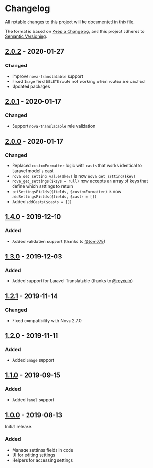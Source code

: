 # Changelog

All notable changes to this project will be documented in this file.

The format is based on [Keep a Changelog](https://keepachangelog.com/en/1.0.0/),
and this project adheres to [Semantic Versioning](https://semver.org/spec/v2.0.0.html).

## [2.0.2] - 2020-01-27

### Changed

- Improve `nova-translatable` support
- Fixed `Image` field `DELETE` route not working when routes are cached
- Updated packages

## [2.0.1] - 2020-01-17

### Changed

- Support `nova-translatable` rule validation

## [2.0.0] - 2020-01-17

### Changed

- Replaced `customFormatter` logic with `casts` that works identical to Laravel model's cast
- `nova_get_setting_value($key)` is now `nova_get_setting($key)`
- `nova_get_settings($keys = null)` now accepts an array of keys that define which settings to return
- `setSettingsFields($fields, $customFormatter)` is now `addSettingsFields($fields, $casts = [])`
- Added `addCasts($casts = [])`

## [1.4.0] - 2019-12-10

### Added

- Added validation support (thanks to [@tom075](https://github.com/tom075))

## [1.3.0] - 2019-12-03

### Added

- Added support for Laravel Translatable (thanks to [@royduin](https://github.com/royduin))

## [1.2.1] - 2019-11-14

### Changed

- Fixed compatibility with Nova 2.7.0

## [1.2.0] - 2019-11-11

### Added

- Added `Image` support

## [1.1.0] - 2019-09-15

### Added

- Added `Panel` support

## [1.0.0] - 2019-08-13

Initial release.

### Added

- Manage settings fields in code
- UI for editing settings
- Helpers for accessing settings

[2.0.2]: https://github.com/optimistdigital/nova-settings/compare/2.0.1...2.0.2
[2.0.1]: https://github.com/optimistdigital/nova-settings/compare/2.0.0...2.0.1
[2.0.0]: https://github.com/optimistdigital/nova-settings/compare/1.4.0...2.0.0
[1.4.0]: https://github.com/optimistdigital/nova-settings/compare/1.3.0...1.4.0
[1.3.0]: https://github.com/optimistdigital/nova-settings/compare/1.2.1...1.3.0
[1.2.1]: https://github.com/optimistdigital/nova-settings/compare/1.2.0...1.2.1
[1.2.0]: https://github.com/optimistdigital/nova-settings/compare/1.1.0...1.2.0
[1.1.0]: https://github.com/optimistdigital/nova-settings/compare/1.0.0...1.1.0
[1.0.0]: https://github.com/optimistdigital/nova-settings/releases/tag/1.0.0
